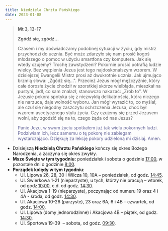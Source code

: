 ```yaml
---
title: Niedziela Chrztu Pańskiego
date: 2023-01-08
---
```


> **Mt 3, 13-17**
>
> **Zgódź się, zgódź...**
>
> Czasem i my doświadczamy podobnej sytuacji w życiu, gdy mistrz przychodzi do ucznia. Być może zdarzyło się nam prosić kogoś młodszego o pomoc w użyciu smartfona czy komputera. Jak się wtedy czujemy? Trochę zawstydzeni? Pokornie prosić potrafią ludzie wielcy. Bez wątpienia Jezus jest tego najdoskonalszym wzorem. W dzisiejszej Ewangelii Mistrz prosi aż dwukrotnie ucznia. Jak ujmująco brzmią słowa: „Zgódź się...". Przecież Jezus mógł mężczyźnie, który całe dorosłe życie chodził w szorstkiej skórze wielbłąda, mieszkał na pustyni, jadł, co sam znalazł, stanowczo nakazać: „Zrób to". W Jezusie pokora spotyka się z niezwykłą delikatnością, która niczego nie narzuca, daje wolność wyboru. Jan mógł wyrazić to, co myślał, ale czuł się niegodny zaszczytu ochrzczenia Jezusa, choć był wzorem ascetycznego stylu życia. Czy czujemy się przed Jezusem wolni, aby zgodzić się na to, czego żąda od nas Jezus?
>
> <span style="color: #666699;"> Panie Jezu, w swym życiu spotkałem już tak wielu pokornych ludzi. Podziwiam ich, lecz samemu o tę pokorę nie zabiegam wystarczająco. Dziękuję za lekcję pokory udzieloną mi dzisiaj. Amen.
> &nbsp;

- Dzisiejszą **Niedzielą Chrztu Pańskiego** kończy się okres Bożego Narodzenia, a zaczyna się okres zwykły.
- **Msze Święte w tym tygodniu:** poniedziałek i sobota o godzinie <u>17:00</u>, w pozostałe dni o godzinie <u>8:00</u>.
- **Porządek kolędy w tym tygodniu**:
  - Ul. Lipowa 26, 28, 30 i Wilcza 10, 10A – poniedziałek, od godz. <u>14:45</u>.
  - Ul. Świerkowa 1-21 (nieparzyste), u tych, którzy nie pracują – wtorek, od godz.<u>10:00</u>, c.d. od godz. <u>14:30</u>.
  - Ul. Akacjowa 1-19 (nieparzyste), poczynając od numeru 19 oraz 4 i 4A - środa, od godz. <u>14:30</u>.
  - Ul. Akacjowa 10-26 (parzyste), 23 oraz 6A, 6 i 4B – czwartek, od godz. <u>14:00</u>.
  - Ul. Lipowa (domy jednorodzinne) i Akacjowa 4B – piątek, od godz. <u>14:30</u>.
  - Ul. Sportowa 19-39  – sobota, od godz. <u>09:30</u>.
